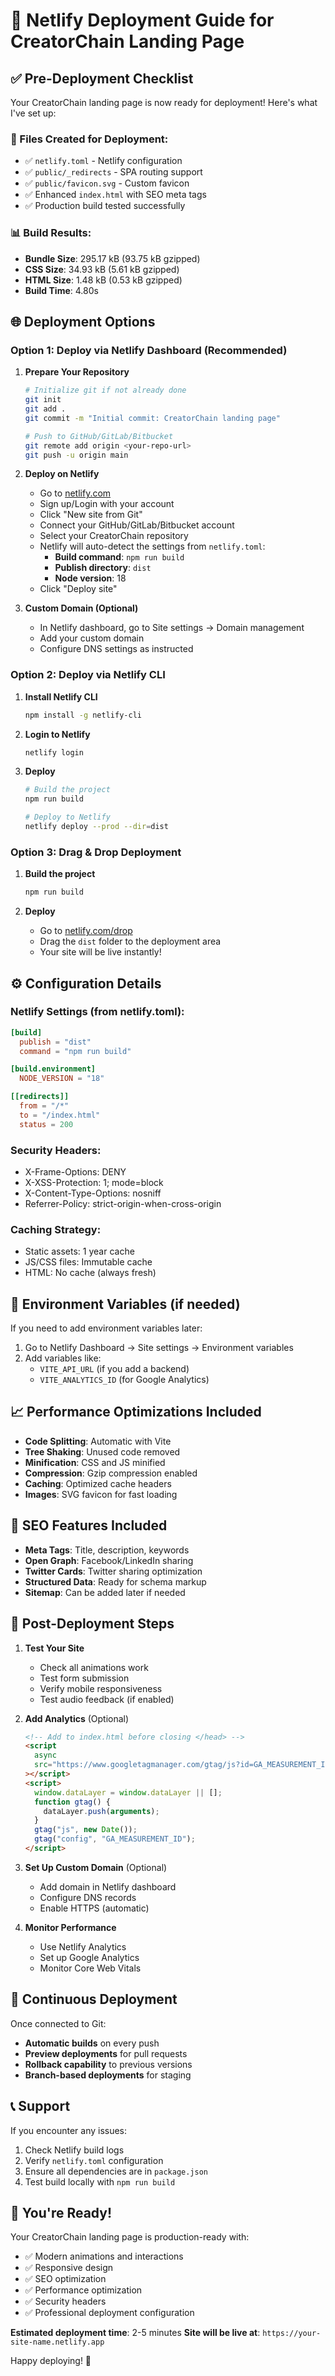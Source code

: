 # 🚀 Netlify Deployment Guide for CreatorChain Landing Page

## ✅ Pre-Deployment Checklist

Your CreatorChain landing page is now ready for deployment! Here's what I've set up:

### 📁 Files Created for Deployment:

- ✅ `netlify.toml` - Netlify configuration
- ✅ `public/_redirects` - SPA routing support
- ✅ `public/favicon.svg` - Custom favicon
- ✅ Enhanced `index.html` with SEO meta tags
- ✅ Production build tested successfully

### 📊 Build Results:

- **Bundle Size**: 295.17 kB (93.75 kB gzipped)
- **CSS Size**: 34.93 kB (5.61 kB gzipped)
- **HTML Size**: 1.48 kB (0.53 kB gzipped)
- **Build Time**: 4.80s

## 🌐 Deployment Options

### Option 1: Deploy via Netlify Dashboard (Recommended)

1. **Prepare Your Repository**

   ```bash
   # Initialize git if not already done
   git init
   git add .
   git commit -m "Initial commit: CreatorChain landing page"

   # Push to GitHub/GitLab/Bitbucket
   git remote add origin <your-repo-url>
   git push -u origin main
   ```

2. **Deploy on Netlify**

   - Go to [netlify.com](https://netlify.com)
   - Sign up/Login with your account
   - Click "New site from Git"
   - Connect your GitHub/GitLab/Bitbucket account
   - Select your CreatorChain repository
   - Netlify will auto-detect the settings from `netlify.toml`:
     - **Build command**: `npm run build`
     - **Publish directory**: `dist`
     - **Node version**: 18
   - Click "Deploy site"

3. **Custom Domain (Optional)**
   - In Netlify dashboard, go to Site settings → Domain management
   - Add your custom domain
   - Configure DNS settings as instructed

### Option 2: Deploy via Netlify CLI

1. **Install Netlify CLI**

   ```bash
   npm install -g netlify-cli
   ```

2. **Login to Netlify**

   ```bash
   netlify login
   ```

3. **Deploy**

   ```bash
   # Build the project
   npm run build

   # Deploy to Netlify
   netlify deploy --prod --dir=dist
   ```

### Option 3: Drag & Drop Deployment

1. **Build the project**

   ```bash
   npm run build
   ```

2. **Deploy**
   - Go to [netlify.com/drop](https://netlify.com/drop)
   - Drag the `dist` folder to the deployment area
   - Your site will be live instantly!

## ⚙️ Configuration Details

### Netlify Settings (from netlify.toml):

```toml
[build]
  publish = "dist"
  command = "npm run build"

[build.environment]
  NODE_VERSION = "18"

[[redirects]]
  from = "/*"
  to = "/index.html"
  status = 200
```

### Security Headers:

- X-Frame-Options: DENY
- X-XSS-Protection: 1; mode=block
- X-Content-Type-Options: nosniff
- Referrer-Policy: strict-origin-when-cross-origin

### Caching Strategy:

- Static assets: 1 year cache
- JS/CSS files: Immutable cache
- HTML: No cache (always fresh)

## 🔧 Environment Variables (if needed)

If you need to add environment variables later:

1. Go to Netlify Dashboard → Site settings → Environment variables
2. Add variables like:
   - `VITE_API_URL` (if you add a backend)
   - `VITE_ANALYTICS_ID` (for Google Analytics)

## 📈 Performance Optimizations Included

- **Code Splitting**: Automatic with Vite
- **Tree Shaking**: Unused code removed
- **Minification**: CSS and JS minified
- **Compression**: Gzip compression enabled
- **Caching**: Optimized cache headers
- **Images**: SVG favicon for fast loading

## 🎯 SEO Features Included

- **Meta Tags**: Title, description, keywords
- **Open Graph**: Facebook/LinkedIn sharing
- **Twitter Cards**: Twitter sharing optimization
- **Structured Data**: Ready for schema markup
- **Sitemap**: Can be added later if needed

## 🚀 Post-Deployment Steps

1. **Test Your Site**

   - Check all animations work
   - Test form submission
   - Verify mobile responsiveness
   - Test audio feedback (if enabled)

2. **Add Analytics** (Optional)

   ```html
   <!-- Add to index.html before closing </head> -->
   <script
     async
     src="https://www.googletagmanager.com/gtag/js?id=GA_MEASUREMENT_ID"
   ></script>
   <script>
     window.dataLayer = window.dataLayer || [];
     function gtag() {
       dataLayer.push(arguments);
     }
     gtag("js", new Date());
     gtag("config", "GA_MEASUREMENT_ID");
   </script>
   ```

3. **Set Up Custom Domain** (Optional)

   - Add domain in Netlify dashboard
   - Configure DNS records
   - Enable HTTPS (automatic)

4. **Monitor Performance**
   - Use Netlify Analytics
   - Set up Google Analytics
   - Monitor Core Web Vitals

## 🔄 Continuous Deployment

Once connected to Git:

- **Automatic builds** on every push
- **Preview deployments** for pull requests
- **Rollback capability** to previous versions
- **Branch-based deployments** for staging

## 📞 Support

If you encounter any issues:

1. Check Netlify build logs
2. Verify `netlify.toml` configuration
3. Ensure all dependencies are in `package.json`
4. Test build locally with `npm run build`

## 🎉 You're Ready!

Your CreatorChain landing page is production-ready with:

- ✅ Modern animations and interactions
- ✅ Responsive design
- ✅ SEO optimization
- ✅ Performance optimization
- ✅ Security headers
- ✅ Professional deployment configuration

**Estimated deployment time**: 2-5 minutes
**Site will be live at**: `https://your-site-name.netlify.app`

Happy deploying! 🚀
